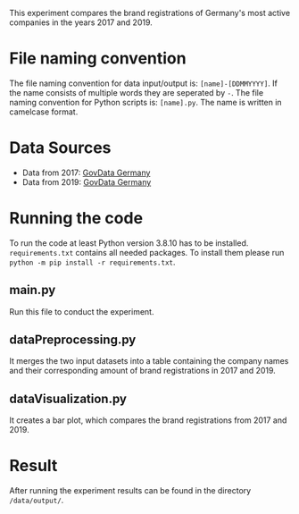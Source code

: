 This experiment compares the brand registrations of Germany's most active companies in the years 2017 and 2019.

# File naming convention
The file naming convention for data input/output is: `[name]-[DDMMYYYY]`. If the name consists of multiple words they are seperated by `-`.
The file naming convention for Python scripts is: `[name].py`. The name is written in camelcase format.

# Data Sources
- Data from 2017: [GovData Germany](https://www.govdata.de/web/guest/suchen/-/details/markeneintragungen-2017-liste-der-aktivsten-unternehmen-und-institutionen)
- Data from 2019: [GovData Germany](https://www.govdata.de/web/guest/suchen/-/details/markeneintragungen-2019-liste-der-aktivsten-unternehmen-und-institutionen)

# Running the code
To run the code at least Python version 3.8.10 has to be installed. `requirements.txt` contains all needed packages. To install them please run `python -m pip install -r requirements.txt`.

## main.py 
Run this file to conduct the experiment.

## dataPreprocessing.py
It merges the two input datasets into a table containing the company names and their corresponding amount of brand registrations in 2017 and 2019.

## dataVisualization.py
It creates a bar plot, which compares the brand registrations from 2017 and 2019.

# Result
After running the experiment results can be found in the directory `/data/output/`. 

